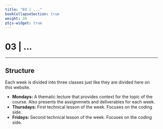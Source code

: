 ```yaml
---
title: "03 | ..."
bookCollapseSection: true
weight: 20
p5js-widget: true
---
```


# 03 | ...

---

## Structure

Each week is divided into three classes just like they are divided here on this website.

- **Mondays:** A thematic lecture that provides context for the topic of the course. Also presents the assignmnets and deliverables for each week.
- **Thursdays:** First technical lesson of the week. Focuses on the coding side.
- **Fridays:** Second technical lesson of the week. Focuses on the coding side.